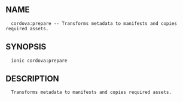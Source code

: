 
## NAME
      cordova:prepare -- Transforms metadata to manifests and copies required assets.
  
## SYNOPSIS
      ionic cordova:prepare 
  
## DESCRIPTION
      Transforms metadata to manifests and copies required assets.

      
      

